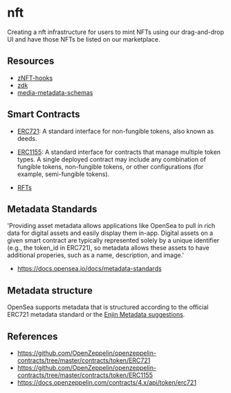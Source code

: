 # nft

Creating a nft infrastructure for users to mint NFTs using our drag-and-drop UI and have those NFTs be listed on our marketplace.

## Resources

* [zNFT-hooks](https://www.npmjs.com/package/@levinhs/nft-hooks)
* [zdk](https://www.npmjs.com/package/@levinhs/zdk)
* [media-metadata-schemas](https://www.npmjs.com/package/@levinhs/media-metadata-schemas)

## Smart Contracts 

* [ERC721](https://eips.ethereum.org/EIPS/eip-721): A standard interface for non-fungible tokens, also known as deeds.
 
* [ERC1155](https://0xjac.github.io/EIPs/EIPS/eip-1155): A standard interface for contracts that manage multiple token types. A single deployed contract may include any combination of fungible tokens, non-fungible tokens, or other configurations (for example, semi-fungible tokens).

* [RFTs](https://github.com/ethereum/EIPs/issues/1634)

## Metadata Standards

'Providing asset metadata allows applications like OpenSea to pull in rich data for digital assets and easily display them in-app. Digital assets on a given smart contract are typically represented solely by a unique identifier (e.g., the token_id in ERC721), so metadata allows these assets to have additional properies, such as a name, description, and image.'

* https://docs.opensea.io/docs/metadata-standards


## Metadata structure

OpenSea supports metadata that is structured according to the official ERC721 metadata standard or the [Enjin Metadata suggestions](https://github.com/ethereum/EIPs/blob/master/EIPS/eip-1155.md#erc-1155-metadata-uri-json-schema).

## References

* https://github.com/OpenZeppelin/openzeppelin-contracts/tree/master/contracts/token/ERC721
* https://github.com/OpenZeppelin/openzeppelin-contracts/tree/master/contracts/token/ERC1155
* https://docs.openzeppelin.com/contracts/4.x/api/token/erc721
